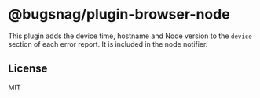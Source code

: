 # @bugsnag/plugin-browser-node

This plugin adds the device time, hostname and Node version to the `device` section of each error report. It is included in the node notifier.

## License
MIT
